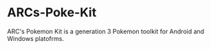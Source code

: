 # ARCs-Poke-Kit
 ARC's Pokemon Kit is a generation 3 Pokemon toolkit for Android and Windows platofrms.

